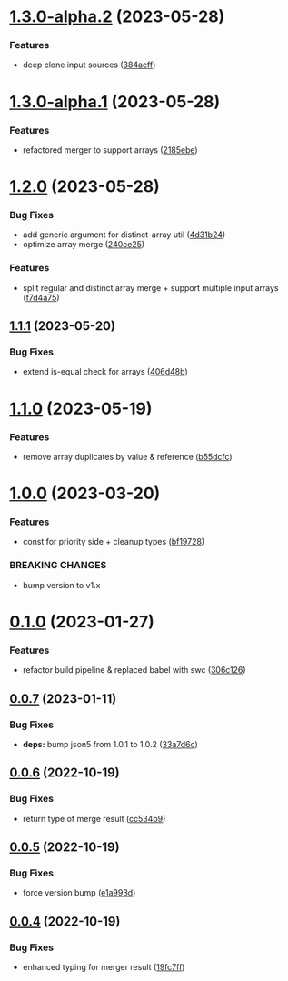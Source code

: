 # [1.3.0-alpha.2](https://github.com/Tada5hi/smob/compare/v1.3.0-alpha.1...v1.3.0-alpha.2) (2023-05-28)


### Features

* deep clone input sources ([384acff](https://github.com/Tada5hi/smob/commit/384acff632e60d967a92371937d0bb53b35edda4))

# [1.3.0-alpha.1](https://github.com/Tada5hi/smob/compare/v1.2.0...v1.3.0-alpha.1) (2023-05-28)


### Features

* refactored merger to support arrays ([2185ebe](https://github.com/Tada5hi/smob/commit/2185ebe32b963e954265a71fad4bb302deb88e29))

# [1.2.0](https://github.com/Tada5hi/smob/compare/v1.1.1...v1.2.0) (2023-05-28)


### Bug Fixes

* add generic argument for distinct-array util ([4d31b24](https://github.com/Tada5hi/smob/commit/4d31b24e0ca63f54b538d58eb0683a36170269ce))
* optimize array merge ([240ce25](https://github.com/Tada5hi/smob/commit/240ce2577eb99ee12fb9186b2f41fddb610cf3c0))


### Features

* split regular and distinct array merge + support multiple input arrays ([f7d4a75](https://github.com/Tada5hi/smob/commit/f7d4a757e22523ca3a74c1008f78cc12813ee341))

## [1.1.1](https://github.com/Tada5hi/smob/compare/v1.1.0...v1.1.1) (2023-05-20)


### Bug Fixes

* extend is-equal check for arrays ([406d48b](https://github.com/Tada5hi/smob/commit/406d48bc43db99ed7f7b46f56a1d2a948de3ade4))

# [1.1.0](https://github.com/Tada5hi/smob/compare/v1.0.0...v1.1.0) (2023-05-19)


### Features

* remove array duplicates by value & reference ([b55dcfc](https://github.com/Tada5hi/smob/commit/b55dcfc15c28fbec2d7d53654f70af0e888824fd))

# [1.0.0](https://github.com/Tada5hi/smob/compare/v0.1.0...v1.0.0) (2023-03-20)


### Features

* const for priority side + cleanup types ([bf19728](https://github.com/Tada5hi/smob/commit/bf1972895066af4c7d33acbc04e7670f6b926794))


### BREAKING CHANGES

* bump version to v1.x

# [0.1.0](https://github.com/Tada5hi/smob/compare/v0.0.7...v0.1.0) (2023-01-27)


### Features

* refactor build pipeline & replaced babel with swc ([306c126](https://github.com/Tada5hi/smob/commit/306c1268cd22e27c12cc5457e15640de71caab46))

## [0.0.7](https://github.com/Tada5hi/smob/compare/v0.0.6...v0.0.7) (2023-01-11)


### Bug Fixes

* **deps:** bump json5 from 1.0.1 to 1.0.2 ([33a7d6c](https://github.com/Tada5hi/smob/commit/33a7d6c7dedcde7010179e25a683847fc63c25cb))

## [0.0.6](https://github.com/Tada5hi/smob/compare/v0.0.5...v0.0.6) (2022-10-19)


### Bug Fixes

* return type of merge result ([cc534b9](https://github.com/Tada5hi/smob/commit/cc534b960aeaae33f34d42e5bd0f172078f80efa))

## [0.0.5](https://github.com/Tada5hi/smob/compare/v0.0.4...v0.0.5) (2022-10-19)


### Bug Fixes

* force version bump ([e1a993d](https://github.com/Tada5hi/smob/commit/e1a993d695566e778cb545ad6278677626b4d311))

## [0.0.4](https://github.com/Tada5hi/smob/compare/v0.0.3...v0.0.4) (2022-10-19)


### Bug Fixes

* enhanced typing for merger result ([19fc7ff](https://github.com/Tada5hi/smob/commit/19fc7ff9766bcf901dfa319f6e7bb07fa6dd068f))
